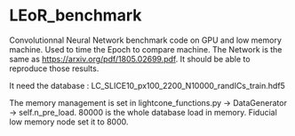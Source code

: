 # LEoR_benchmark

Convolutionnal Neural Network benchmark code on GPU and low memory machine.
Used to time the Epoch to compare machine.
The Network is the same as https://arxiv.org/pdf/1805.02699.pdf.
It should be able to reproduce those results.

It need the database : LC_SLICE10_px100_2200_N10000_randICs_train.hdf5

The memory management is set in lightcone_functions.py -> DataGenerator -> self.n_pre_load. 80000 is the whole database load in memory. Fiducial low memory node set it to 8000. 
